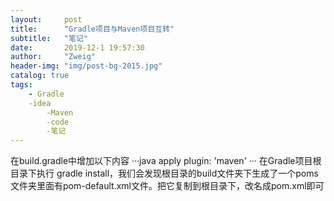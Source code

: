 ```yaml
---
layout:     post
title:      "Gradle项目与Maven项目互转"
subtitle:   "笔记"
date:       2019-12-1 19:57:30
author:     "Zweig"
header-img: "img/post-bg-2015.jpg"
catalog: true
tags:
    - Gradle
    -idea
		-Maven
		-code
		-笔记
---
```

在build.gradle中增加以下内容
···java
apply plugin: 'maven'
···
在Gradle项目根目录下执行 gradle install，我们会发现根目录的build文件夹下生成了一个poms文件夹里面有pom-default.xml文件。把它复制到根目录下，改名成pom.xml即可